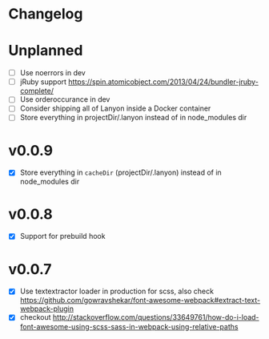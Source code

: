 # Changelog

# Unplanned

- [ ] Use noerrors in dev
- [ ] jRuby support https://spin.atomicobject.com/2013/04/24/bundler-jruby-complete/
- [ ] Use orderoccurance in dev
- [ ] Consider shipping all of Lanyon inside a Docker container
- [ ] Store everything in projectDir/.lanyon instead of in node_modules dir

# v0.0.9

- [x] Store everything in `cacheDir` (projectDir/.lanyon) instead of in node_modules dir

# v0.0.8

- [x] Support for prebuild hook

# v0.0.7

- [x] Use textextractor loader in production for scss, also check https://github.com/gowravshekar/font-awesome-webpack#extract-text-webpack-plugin
- [x] checkout http://stackoverflow.com/questions/33649761/how-do-i-load-font-awesome-using-scss-sass-in-webpack-using-relative-paths
